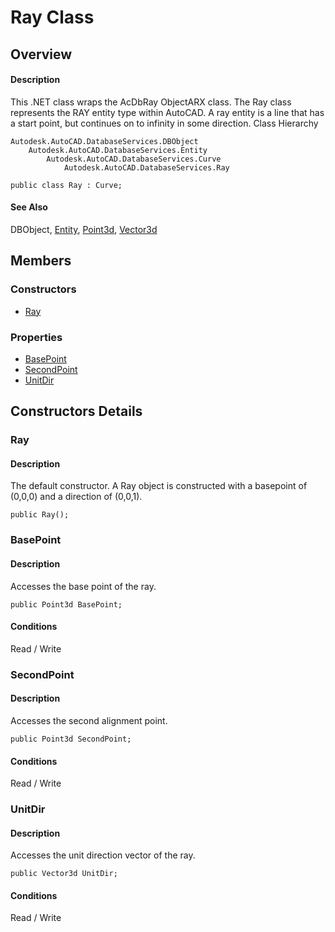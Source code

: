 # Ray Class

## Overview

#### Description
This .NET class wraps the AcDbRay ObjectARX class. 
The Ray class represents the RAY entity type within AutoCAD. 
A ray entity is a line that has a start point, but continues on to infinity in some direction.
Class Hierarchy
```text
Autodesk.AutoCAD.DatabaseServices.DBObject
    Autodesk.AutoCAD.DatabaseServices.Entity
        Autodesk.AutoCAD.DatabaseServices.Curve
            Autodesk.AutoCAD.DatabaseServices.Ray
```

```text
public class Ray : Curve;
```

#### See Also
DBObject, [Entity](Autodesk_AutoCAD_DatabaseServices_Entity.md "Entity Class"), [Point3d](Autodesk_AutoCAD_Geometry_Point3d.md), [Vector3d](Autodesk_AutoCAD_Geometry_Vector3d.md)

## Members

### Constructors

- [Ray](#ray)

### Properties

- [BasePoint](#basepoint)
- [SecondPoint](#secondpoint)
- [UnitDir](#unitdir)


## Constructors Details

### Ray

#### Description
The default constructor. A Ray object is constructed with a basepoint of (0,0,0) and a direction of (0,0,1).
```text
public Ray();
```

### BasePoint

#### Description
Accesses the base point of the ray.
```text
public Point3d BasePoint;
```

#### Conditions
Read / Write
### SecondPoint

#### Description
Accesses the second alignment point.
```text
public Point3d SecondPoint;
```

#### Conditions
Read / Write
### UnitDir

#### Description
Accesses the unit direction vector of the ray.
```text
public Vector3d UnitDir;
```

#### Conditions
Read / Write